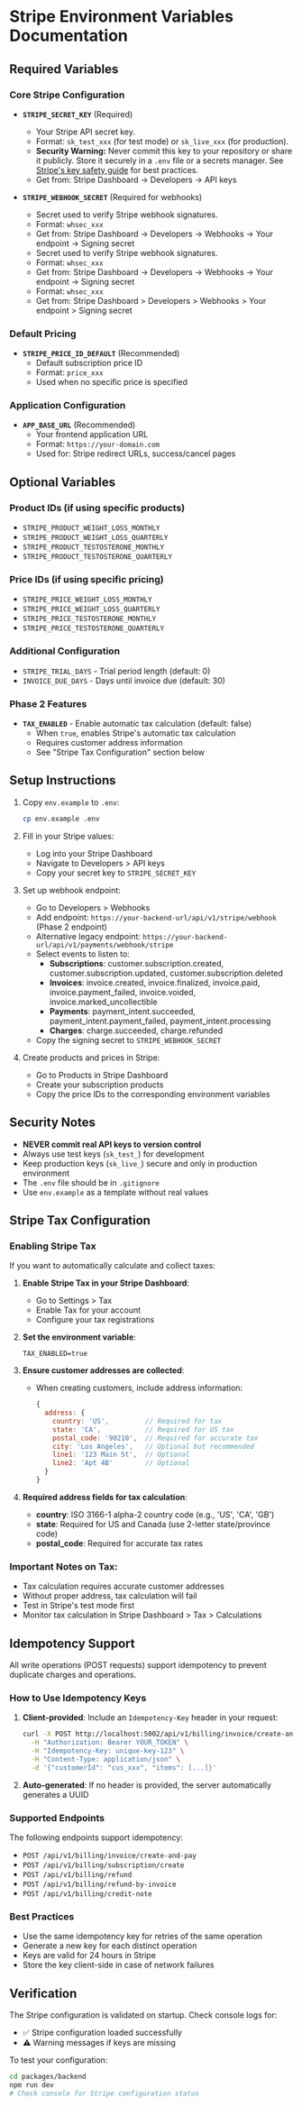 # Stripe Environment Variables Documentation

## Required Variables

### Core Stripe Configuration

- **`STRIPE_SECRET_KEY`** (Required)
  - Your Stripe API secret key.
  - Format: `sk_test_xxx` (for test mode) or `sk_live_xxx` (for production).
  - **Security Warning:** Never commit this key to your repository or share it publicly. Store it securely in a `.env` file or a secrets manager. See [Stripe's key safety guide](https://stripe.com/docs/keys#safe-keys) for best practices.
  - Get from: Stripe Dashboard → Developers → API keys

- **`STRIPE_WEBHOOK_SECRET`** (Required for webhooks)
  - Secret used to verify Stripe webhook signatures.
  - Format: `whsec_xxx`
  - Get from: Stripe Dashboard → Developers → Webhooks → Your endpoint → Signing secret
  - Secret used to verify Stripe webhook signatures.
  - Format: `whsec_xxx`
  - Get from: Stripe Dashboard → Developers → Webhooks → Your endpoint → Signing secret
  - Format: `whsec_xxx`
  - Get from: Stripe Dashboard > Developers > Webhooks > Your endpoint > Signing secret

### Default Pricing

- **`STRIPE_PRICE_ID_DEFAULT`** (Recommended)
  - Default subscription price ID
  - Format: `price_xxx`
  - Used when no specific price is specified

### Application Configuration

- **`APP_BASE_URL`** (Recommended)
  - Your frontend application URL
  - Format: `https://your-domain.com`
  - Used for: Stripe redirect URLs, success/cancel pages

## Optional Variables

### Product IDs (if using specific products)

- `STRIPE_PRODUCT_WEIGHT_LOSS_MONTHLY`
- `STRIPE_PRODUCT_WEIGHT_LOSS_QUARTERLY`
- `STRIPE_PRODUCT_TESTOSTERONE_MONTHLY`
- `STRIPE_PRODUCT_TESTOSTERONE_QUARTERLY`

### Price IDs (if using specific pricing)

- `STRIPE_PRICE_WEIGHT_LOSS_MONTHLY`
- `STRIPE_PRICE_WEIGHT_LOSS_QUARTERLY`
- `STRIPE_PRICE_TESTOSTERONE_MONTHLY`
- `STRIPE_PRICE_TESTOSTERONE_QUARTERLY`

### Additional Configuration

- `STRIPE_TRIAL_DAYS` - Trial period length (default: 0)
- `INVOICE_DUE_DAYS` - Days until invoice due (default: 30)

### Phase 2 Features

- **`TAX_ENABLED`** - Enable automatic tax calculation (default: false)
  - When `true`, enables Stripe's automatic tax calculation
  - Requires customer address information
  - See "Stripe Tax Configuration" section below

## Setup Instructions

1. Copy `env.example` to `.env`:

   ```bash
   cp env.example .env
   ```

2. Fill in your Stripe values:
   - Log into your Stripe Dashboard
   - Navigate to Developers > API keys
   - Copy your secret key to `STRIPE_SECRET_KEY`

3. Set up webhook endpoint:
   - Go to Developers > Webhooks
   - Add endpoint: `https://your-backend-url/api/v1/stripe/webhook` (Phase 2 endpoint)
   - Alternative legacy endpoint: `https://your-backend-url/api/v1/payments/webhook/stripe`
   - Select events to listen to:
     - **Subscriptions**: customer.subscription.created, customer.subscription.updated, customer.subscription.deleted
     - **Invoices**: invoice.created, invoice.finalized, invoice.paid, invoice.payment_failed, invoice.voided, invoice.marked_uncollectible
     - **Payments**: payment_intent.succeeded, payment_intent.payment_failed, payment_intent.processing
     - **Charges**: charge.succeeded, charge.refunded
   - Copy the signing secret to `STRIPE_WEBHOOK_SECRET`

4. Create products and prices in Stripe:
   - Go to Products in Stripe Dashboard
   - Create your subscription products
   - Copy the price IDs to the corresponding environment variables

## Security Notes

- **NEVER commit real API keys to version control**
- Always use test keys (`sk_test_`) for development
- Keep production keys (`sk_live_`) secure and only in production environment
- The `.env` file should be in `.gitignore`
- Use `env.example` as a template without real values

## Stripe Tax Configuration

### Enabling Stripe Tax

If you want to automatically calculate and collect taxes:

1. **Enable Stripe Tax in your Stripe Dashboard**:
   - Go to Settings > Tax
   - Enable Tax for your account
   - Configure your tax registrations

2. **Set the environment variable**:

   ```
   TAX_ENABLED=true
   ```

3. **Ensure customer addresses are collected**:
   - When creating customers, include address information:
     ```javascript
     {
       address: {
         country: 'US',         // Required for tax
         state: 'CA',           // Required for US tax
         postal_code: '90210',  // Required for accurate tax
         city: 'Los Angeles',   // Optional but recommended
         line1: '123 Main St',  // Optional
         line2: 'Apt 4B'        // Optional
       }
     }
     ```

4. **Required address fields for tax calculation**:
   - **country**: ISO 3166-1 alpha-2 country code (e.g., 'US', 'CA', 'GB')
   - **state**: Required for US and Canada (use 2-letter state/province code)
   - **postal_code**: Required for accurate tax rates

### Important Notes on Tax:

- Tax calculation requires accurate customer addresses
- Without proper address, tax calculation will fail
- Test in Stripe's test mode first
- Monitor tax calculation in Stripe Dashboard > Tax > Calculations

## Idempotency Support

All write operations (POST requests) support idempotency to prevent duplicate charges and operations.

### How to Use Idempotency Keys

1. **Client-provided**: Include an `Idempotency-Key` header in your request:

   ```bash
   curl -X POST http://localhost:5002/api/v1/billing/invoice/create-and-pay \
     -H "Authorization: Bearer YOUR_TOKEN" \
     -H "Idempotency-Key: unique-key-123" \
     -H "Content-Type: application/json" \
     -d '{"customerId": "cus_xxx", "items": [...]}'
   ```

2. **Auto-generated**: If no header is provided, the server automatically generates a UUID

### Supported Endpoints

The following endpoints support idempotency:

- `POST /api/v1/billing/invoice/create-and-pay`
- `POST /api/v1/billing/subscription/create`
- `POST /api/v1/billing/refund`
- `POST /api/v1/billing/refund-by-invoice`
- `POST /api/v1/billing/credit-note`

### Best Practices

- Use the same idempotency key for retries of the same operation
- Generate a new key for each distinct operation
- Keys are valid for 24 hours in Stripe
- Store the key client-side in case of network failures

## Verification

The Stripe configuration is validated on startup. Check console logs for:

- ✅ Stripe configuration loaded successfully
- ⚠️ Warning messages if keys are missing

To test your configuration:

```bash
cd packages/backend
npm run dev
# Check console for Stripe configuration status
```
